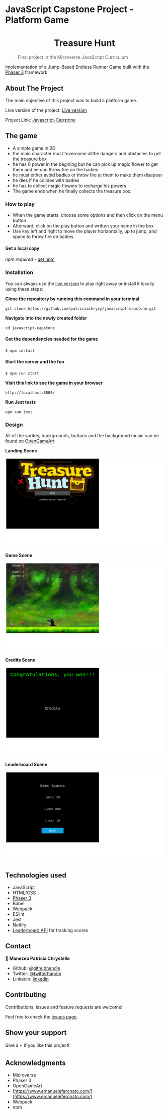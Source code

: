 # JavaScript Capstone Project - Platform Game

<h1 align="center">
  Treasure Hunt
</h1> 

> Final project in the Microverse JavaScript Curriculum

Implementation of a Jump-Based Endless Runner Game built with the [Phaser 3](https://phaser.io/phaser3) framework


## About The Project

The main objective of this project was to build a platform game.


Live version of the project: [Live version]()

Project Link: [Javascript-Capstone](https://github.com/patriciachrysy/javascript-capstone)

## The game

- A simple game in 2D
- the main character must fovercome allthe dangers and obstacles to get the treasure box
- he has 0 power in the begining but he can pick up magic flower to get them and he can throw fire on the badies
- he must either avoid badies or throw fire at them to make them disapear
- he dies if he colides with badies
- he has to collect magic flowers to recharge his powers
- The game ends when he finally collects the treasure box.

### How to play

- When the game starts, choose some options and then click on the menu button
- Afterward, click on the play button and written your name in the box
- Use key left and right to move the player horizontally, up to jump, and space to throw fire on badies

#### Get a local copy

*npm required* - [get npm](https://www.npmjs.com/get-npm)

### Installation

You can always use the [live version]() to play right away or install it locally using these steps:

**Clone the repository by running this command in your terminal**
```
git clone https://github.com/patriciachrysy/javascript-capstone.git
```

**Navigate into the newly created folder**
```
cd javascript-capstone
```

#### Get the dependencies needed for the game

`$ npm install`

#### Start the server and the fun
`$ npm run start`

**Visit this link to see the game in your browser** 
```
http://localhost:8000/
```

**Run Jest tests**
```
npm run test
```


### Design

All of the sprites, backgrounds, buttons and the background music can be found on [OpenGameArt](https://opengameart.org/)

**Landing Scene**

![screenshot](./game_start.png)

**Game Scene**

![screenshot](./game_scene.png)

**Credits Scene**

![screenshot](./credits_scene.png)

**Leaderboard Scene**

![screenshot](./leader_board.png)


## Technologies used

- JavaScript
- HTML/CSS
- [Phaser 3](https://phaser.io/phaser3)
- Babel
- Webpack
- ESlint
- Jest
- Netlify 
- [Leaderboard API](https://www.notion.so/microverse/Leaderboard-API-service-24c0c3c116974ac49488d4eb0267ade3) for tracking scores

## Contact 


👤 **Manezeu Patricia Chrystelle**

- Github: [@githubhandle](https://github.com/patriciachrysy)
- Twitter: [@twitterhandle](https://twitter.com/ManezeuP)
- Linkedin: [linkedin](https://www.linkedin.com/in/manezeu-patricia-chrystelle-095072118/)

## Contributing

Contributions, issues and feature requests are welcome!

Feel free to check the [issues page](https://github.com/patriciachrysy/javascript-capstone/issues).

## Show your support

Give a ⭐️ if you like this project!

## Acknowledgments

- Microverse
- Phaser 3
- OpenGameArt 
- [https://www.emanueleferonato.com/](https://www.emanueleferonato.com/)
- Webpack
- npm
